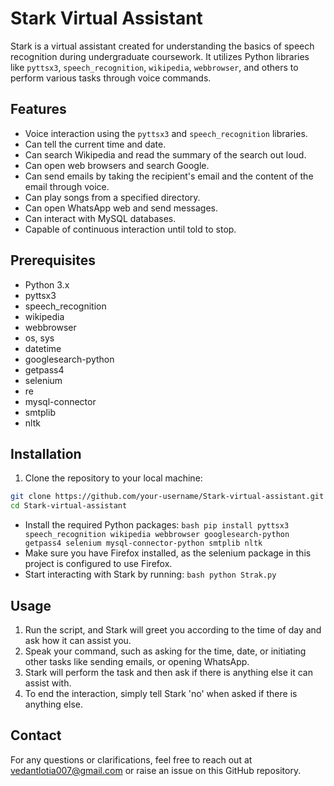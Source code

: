 # Stark Virtual Assistant

Stark is a virtual assistant created for understanding the basics of speech recognition during undergraduate coursework. It utilizes Python libraries like `pyttsx3`, `speech_recognition`, `wikipedia`, `webbrowser`, and others to perform various tasks through voice commands.

## Features
- Voice interaction using the `pyttsx3` and `speech_recognition` libraries.
- Can tell the current time and date.
- Can search Wikipedia and read the summary of the search out loud.
- Can open web browsers and search Google.
- Can send emails by taking the recipient's email and the content of the email through voice.
- Can play songs from a specified directory.
- Can open WhatsApp web and send messages.
- Can interact with MySQL databases.
- Capable of continuous interaction until told to stop.

## Prerequisites
- Python 3.x
- pyttsx3
- speech_recognition
- wikipedia
- webbrowser
- os, sys
- datetime
- googlesearch-python
- getpass4
- selenium
- re
- mysql-connector
- smtplib
- nltk

## Installation

1. Clone the repository to your local machine:
```bash
git clone https://github.com/your-username/Stark-virtual-assistant.git
cd Stark-virtual-assistant
```
- Install the required Python packages:
  ```bash pip install pyttsx3 speech_recognition wikipedia webbrowser googlesearch-python getpass4 selenium mysql-connector-python smtplib nltk ```
- Make sure you have Firefox installed, as the selenium package in this project is configured to use Firefox.
- Start interacting with Stark by running:
  ```bash python Strak.py ```

## Usage
1. Run the script, and Stark will greet you according to the time of day and ask how it can assist you.
2. Speak your command, such as asking for the time, date, or initiating other tasks like sending emails, or opening WhatsApp.
3. Stark will perform the task and then ask if there is anything else it can assist with.
4. To end the interaction, simply tell Stark 'no' when asked if there is anything else.

## Contact
For any questions or clarifications, feel free to reach out at vedantlotia007@gmail.com or raise an issue on this GitHub repository.
